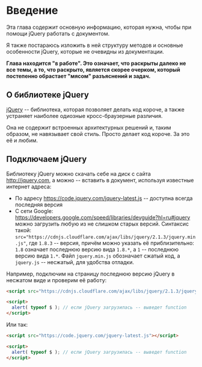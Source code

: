 # Введение

Эта глава содержит основную информацию, которая нужна, чтобы при помощи jQuery работать с документом.

Я также постараюсь изложить в ней структуру методов и основные особенности jQuery, которые не очевидны из документации.

**Глава находится "в работе". Это означает, что раскрыты далеко не все темы, а то, что раскрыто, является скорее очерком, который постепенно обрастает "мясом" разъяснений и задач.**

## О библиотеке jQuery

[jQuery](http://jquery.com) -- библиотека, которая позволяет делать код короче, а также устраняет наиболее одиозные кросс-браузерные различия.

Она не содержит встроенных архитектурных решений и, таким образом, не навязывает свой стиль. Просто делает код короче. За это её и любим.

## Подключаем jQuery

Библиотеку jQuery можно скачать себе на диск с сайта <http://jquery.com>, а можно -- вставить в документ, используя известные интернет адреса:

- По адресу <https://code.jquery.com/jquery-latest.js> -- доступна всегда последняя версия
- С сети Google: <https://developers.google.com/speed/libraries/devguide?hl=ru#jquery> можно загрузить любую из не слишком старых версий. Синтаксис такой: `src="https://cdnjs.cloudflare.com/ajax/libs/jquery/2.1.3/jquery.min.js"`, где `1.8.3` -- версия, причём можно указать её приблизительно: `1.8` означает последнюю версию вида `1.8.*`, а `1` -- последнюю версию вида `1.*`. Файл `jquery.min.js` обозначает сжатый код, а `jquery.js` -- несжатый, для удобства отладки.

Например, подключим на страницу последнюю версию jQuery в несжатом виде и проверим её работу:

```html run
<script src="https://cdnjs.cloudflare.com/ajax/libs/jquery/2.1.3/jquery.min.js"></script>

<script>
  alert( typeof $ ); // если jQuery загрузилась -- выведет function
</script>
```

Или так:

```html run
<script src="https://code.jquery.com/jquery-latest.js"></script>

<script>
  alert( typeof $ ); // если jQuery загрузилась -- выведет function
</script>
```


